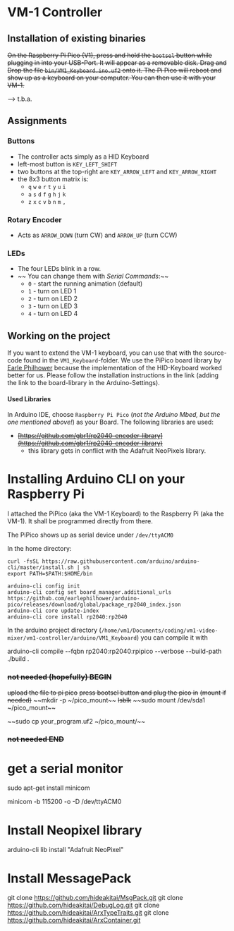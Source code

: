 # VM-1 Controller

## Installation of existing binaries

~~On the Raspberry Pi Pico (V1), press and hold the `bootsel` button while plugging in into your USB-Port. It will appear as a removable disk. Drag and Drop the file `bin/VM1_Keyboard.ino.uf2` onto it. The Pi Pico will reboot and show up as a keyboard on your computer. You can then use it with your VM-1.~~

--> t.b.a.

## Assignments

### Buttons
* The controller acts simply as a HID Keyboard
* left-most button is `KEY_LEFT_SHIFT`
* two buttons at the top-right are `KEY_ARROW_LEFT` and `KEY_ARROW_RIGHT`
* the 8x3 button matrix is:
	* `q` `w` `e` `r` `t` `y` `u` `i`
	* `a` `s` `d` `f` `g` `h` `j` `k`
	* `z` `x` `c` `v` `b` `n` `m` `,`

### Rotary Encoder
* Acts as `ARROW_DOWN` (turn CW) and `ARROW_UP` (turn CCW)

### LEDs

* The four LEDs blink in a row. 
* ~~ You can change them with *Serial Commands*:~~
	* `0` - start the running animation (default)
	* `1` - turn on LED 1
	* `2` - turn on LED 2
	* `3` - turn on LED 3
	* `4` - turn on LED 4
	

## Working on the project

If you want to extend the VM-1 keyboard, you can use that with the source-code found in the `VM1_Keyboard`-folder. We use the PiPico board library by [Earle Philhower](https://github.com/earlephilhower/arduino-pico?tab=readme-ov-file#installation) because the implementation of the HID-Keyboard worked better for us. Please follow the installation instructions in the link (adding the link to the board-library in the Arduino-Settings). 

#### Used Libraries

In Arduino IDE, choose `Raspberry Pi Pico` (*not the Arduino Mbed, but the one mentioned above!*) as your Board. The following libraries are used:

* ~~[https://github.com/gbr1/rp2040-encoder-library](https://github.com/gbr1/rp2040-encoder-library)~~
	* this library gets in conflict with the Adafruit NeoPixels library. 


# Installing Arduino CLI on your Raspberry Pi

I attached the PiPico (aka the VM-1 Keyboard) to the Raspberry Pi (aka the VM-1). It shall be programmed directly from there.

The PiPico shows up as serial device under `/dev/ttyACM0`

In the home directory:

```
curl -fsSL https://raw.githubusercontent.com/arduino/arduino-cli/master/install.sh | sh
export PATH=$PATH:$HOME/bin

arduino-cli config init
arduino-cli config set board_manager.additional_urls https://github.com/earlephilhower/arduino-pico/releases/download/global/package_rp2040_index.json
arduino-cli core update-index
arduino-cli core install rp2040:rp2040

```

In the arduino project directory (`/home/vm1/Documents/coding/vm1-video-mixer/vm1-controller/arduino/VM1_Keyboard`) you can compile it with

arduino-cli compile --fqbn rp2040:rp2040:rpipico --verbose --build-path ./build .


### ~~not needed (hopefully) BEGIN~~
~~upload the file to pi pico~~
~~press bootsel button and plug the pico in~~
~~(mount if needed)~~
~~mkdir -p ~/pico_mount~~
~~lsblk~~
~~sudo mount /dev/sda1 ~/pico_mount~~


~~sudo cp your_program.uf2 ~/pico_mount/~~
### ~~not needed END~~




# get a serial monitor

sudo apt-get install minicom

minicom -b 115200 -o -D /dev/ttyACM0

# Install Neopixel library

arduino-cli lib install "Adafruit NeoPixel"

# Install MessagePack

git clone https://github.com/hideakitai/MsgPack.git
git clone https://github.com/hideakitai/DebugLog.git
git clone https://github.com/hideakitai/ArxTypeTraits.git
git clone https://github.com/hideakitai/ArxContainer.git






